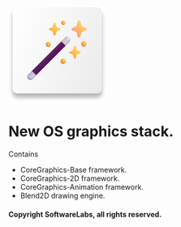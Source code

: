 ![Kernel](meta/Logo.svg)

# New OS graphics stack.

Contains

- CoreGraphics-Base framework.
- CoreGraphics-2D framework.
- CoreGraphics-Animation framework.
- Blend2D drawing engine.


#### Copyright SoftwareLabs, all rights reserved.
